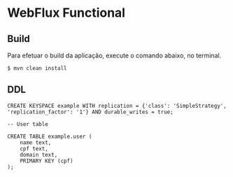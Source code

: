 # WebFlux Functional
 
## Build
 
Para efetuar o build da aplicação, execute o comando abaixo, no terminal.  

```
$ mvn clean install  
```
## DDL

```
CREATE KEYSPACE example WITH replication = {'class': 'SimpleStrategy', 'replication_factor': '1'} AND durable_writes = true;

-- User table
               
CREATE TABLE example.user (
    name text,
    cpf text,
    domain text,
    PRIMARY KEY (cpf)
);